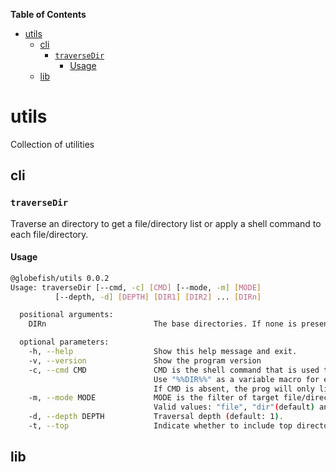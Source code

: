 <!-- START doctoc generated TOC please keep comment here to allow auto update -->
<!-- DON'T EDIT THIS SECTION, INSTEAD RE-RUN doctoc TO UPDATE -->
**Table of Contents**

- [utils](#utils)
  - [cli](#cli)
    - [`traverseDir`](#traversedir)
      - [Usage](#usage)
  - [lib](#lib)

<!-- END doctoc generated TOC please keep comment here to allow auto update -->

# utils

Collection of utilities

## cli

### `traverseDir`

Traverse an directory to get a file/directory list or apply a shell command to each file/directory.

#### Usage

```bash
@globefish/utils 0.0.2
Usage: traverseDir [--cmd, -c] [CMD] [--mode, -m] [MODE]
          [--depth, -d] [DEPTH] [DIR1] [DIR2] ... [DIRn]

  positional arguments:
    DIRn                        The base directories. If none is present, use current directory.

  optional parameters:
    -h, --help                  Show this help message and exit.
    -v, --version               Show the program version
    -c, --cmd CMD               CMD is the shell command that is used to applied to the file/directory list.
                                Use "%%DIR%%" as a variable macro for each file/directory.
                                If CMD is absent, the prog will only list the files/directories.
    -m, --mode MODE             MODE is the filter of target file/directory list.
                                Valid values: "file", "dir"(default) and "all".
    -d, --depth DEPTH           Traversal depth (default: 1).
    -t, --top                   Indicate whether to include top directory (default: false).
```

## lib